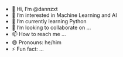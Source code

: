 - 👋 Hi, I’m @dannzxt
- 👀 I’m interested in Machine Learning and AI
- 🌱 I’m currently learning Python
- 💞️ I’m looking to collaborate on ...
- 📫 How to reach me ...
- 😄 Pronouns: he/him
- ⚡ Fun fact: ...

<!---
dannzxt/dannzxt is a ✨ special ✨ repository because its `README.md` (this file) appears on your GitHub profile.
You can click the Preview link to take a look at your changes.
--->
